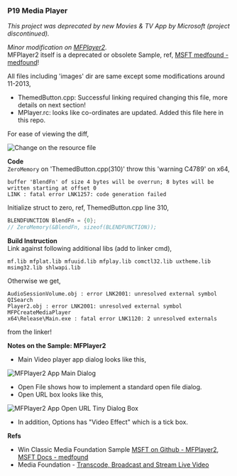 ### P19 Media Player
*This project was deprecated by new Movies & TV App by Microsoft (project discontinued).*  

*Minor modification on [MFPlayer2](https://github.com/microsoft/Windows-classic-samples/tree/main/Samples/Win7Samples/multimedia/mediafoundation/MFPlayer2).*  
MFPlayer2 itself is a deprecated or obsolete Sample, ref, [MSFT medfound - medfound](https://learn.microsoft.com/en-us/windows/win32/medfound/media-foundation-sdk-samples)!


All files including 'images' dir are same except some modifications around 11-2013,
- ThemedButton.cpp: Successful linking required changing this file, more details on next section!
- MPlayer.rc: looks like co-ordinates are updated. Added this file here in this repo.
  
For ease of viewing the diff,

![Change on the resource file](https://user-images.githubusercontent.com/7858031/219880720-9a194038-e4de-4402-811f-6c13c94b5404.png)


**Code**  
`ZeroMemory` on 'ThemedButton.cpp(310)' throw this 'warning C4789' on x64,

    buffer 'BlendFn' of size 4 bytes will be overrun; 8 bytes will be written starting at offset 0
    LINK : fatal error LNK1257: code generation failed

Initialize struct to zero, ref, ThemedButton.cpp line 310,

```cpp
BLENDFUNCTION BlendFn = {0};
// ZeroMemory(&BlendFn, sizeof(BLENDFUNCTION));

```

**Build Instruction**  
Link against following additional libs (add to linker cmd),

    mf.lib mfplat.lib mfuuid.lib mfplay.lib comctl32.lib uxtheme.lib msimg32.lib shlwapi.lib


Otherwise we get,

    AudioSessionVolume.obj : error LNK2001: unresolved external symbol QISearch
    Player2.obj : error LNK2001: unresolved external symbol MFPCreateMediaPlayer
    x64\Release\Main.exe : fatal error LNK1120: 2 unresolved externals

from the linker!

**Notes on the Sample: MFPlayer2**  
- Main Video player app dialog looks like this,

![MFPlayer2 App Main Dialog](https://user-images.githubusercontent.com/7858031/219879973-218316a6-96df-4ac8-a7ed-c153e0a3e0e6.png)

- Open File shows how to implement a standard open file dialog.
- Open URL box looks like this,  

![MFPlayer2 App Open URL Tiny Dialog Box](https://user-images.githubusercontent.com/7858031/219879980-cba24031-39ee-4b99-8d73-02a12a78a3f4.png)

- In addition, Options has "Video Effect" which is a tick box.


**Refs**  
- Win Classic Media Foundation Sample [MSFT on Github  - MFPlayer2](https://github.com/microsoft/Windows-classic-samples/tree/main/Samples/Win7Samples/multimedia/mediafoundation/MFPlayer2), [MSFT Docs - medfound](https://learn.microsoft.com/en-us/windows/win32/medfound/mfplayer2-sample)
- Media Foundation - [Transcode, Broadcast and Stream Live Video](https://github.com/mediafoundation/media-server)
